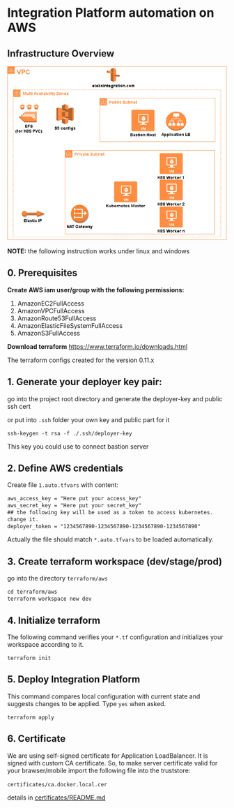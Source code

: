 # Integration Platform automation on AWS
## Infrastructure Overview  
![architecture](assets/integration-platform.jpg)


**NOTE:** the following instruction works under linux and windows

## 0. Prerequisites 

**Create AWS iam user/group with the following permissions:**
1. AmazonEC2FullAccess
2. AmazonVPCFullAccess 
3. AmazonRoute53FullAccess
4. AmazonElasticFileSystemFullAccess
5. AmazonS3FullAccess

**Download terraform**
https://www.terraform.io/downloads.html

The terraform configs created for the version 0.11.x

## 1. Generate your deployer key pair:  
go into the project root directory and generate the deployer-key and public ssh cert

or put into `.ssh` folder your own key and public part for it

```
ssh-keygen -t rsa -f ./.ssh/deployer-key
```

This key you could use to connect bastion server 

## 2. Define AWS credentials
Create file `1.auto.tfvars` with content:
```
aws_access_key = "Here put your access_key"
aws_secret_key = "Here put your secret_key"
## the following key will be used as a token to access kubernetes. change it.
deployer_token = "1234567890-1234567890-1234567890-1234567890"
```  
Actually the file should match `*.auto.tfvars` to be loaded automatically.

## 3. Create terraform workspace (dev/stage/prod)
go into the directory `terraform/aws`
```
cd terraform/aws
terraform workspace new dev
```

## 4. Initialize terraform
The following command verifies your `*.tf` configuration and initializes your workspace according to it.
```
terraform init
```
## 5. Deploy Integration Platform
This command compares local configuration with current state and suggests changes to be applied. Type `yes` when asked.
```
terraform apply
```
  
## 6. Certificate  

We are using self-signed certificate  for Application LoadBalancer.
It is signed with custom CA certificate. So, to make server certificate valid for your brawser/mobile import the following file into the truststore:

`certificates/ca.docker.local.cer`

details in [certificates/README.md](./certificates/README.md)
